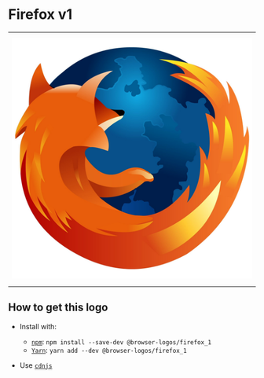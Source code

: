 # Firefox v1

<table>
    <tbody>
        <tr>
            <td height="512px" width="512px">
                <a href="./"><img width="500px" src="firefox_1_512x512.png" alt="Firefox v1 browser logo"></a>
            </td>
        <tr>
    </tbody>
</table>


## How to get this logo

* Install with:

  * [`npm`](https://www.npmjs.com/): `npm install --save-dev @browser-logos/firefox_1`
  * [`Yarn`](https://yarnpkg.com/): `yarn add --dev @browser-logos/firefox_1`

* Use [`cdnjs`](https://cdnjs.com/libraries/browser-logos)
